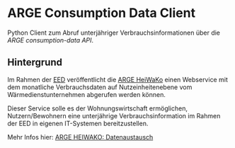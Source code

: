 # ARGE Consumption Data Client
Python Client zum Abruf unterjähriger Verbrauchsinformationen über die *ARGE consumption-data API*.

## Hintergrund

Im Rahmen der [EED](https://de.wikipedia.org/wiki/Richtlinie_2012/27/EU_(Energieeffizienz-Richtlinie)) veröffentlicht die [ARGE HeiWaKo](https://arge-heiwako.de/) einen Webservice mit dem monatliche Verbrauchsdaten auf Nutzeinheitenebene vom Wärmedienstunternehmen abgerufen werden können.

Dieser Service solle es der Wohnungswirtschaft ermöglichen, Nutzern/Bewohnern eine unterjährige Verbrauchsinformation im Rahmen der EED in eigenen IT-Systemen bereitzustellen.

Mehr Infos hier: [ARGE HEIWAKO: Datenaustausch](https://arge-heiwako.de/veroeffentlichungen/datenaustausch/)
